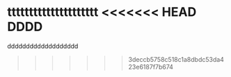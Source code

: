 ttttttttttttttttttttt
<<<<<<< HEAD
DDDD
=======
ddddddddddddddddddd
>>>>>>> 3deccb5758c518c1a8dbdc53da423e6187f7b674
